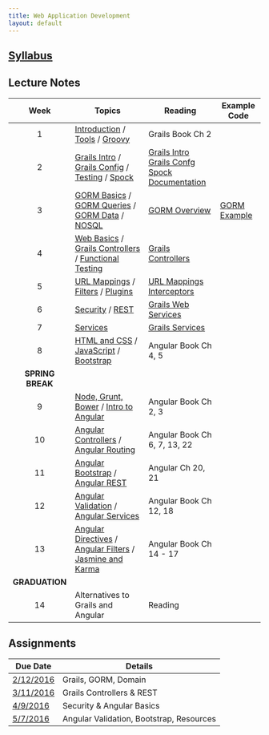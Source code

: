 ```yaml
---
title: Web Application Development
layout: default
---
```


## [Syllabus](syllabus.html)

## Lecture Notes

Week | Topics | Reading | Example Code
:---:|--------|-------- | ------------
1    | [Introduction](notes/introduction/) / [Tools](notes/tools/) / [Groovy](notes/groovy/) | Grails Book Ch 2 | &nbsp;
2    | [Grails Intro](notes/grails_intro/) / [Grails Config](notes/grails_config) / [Testing](notes/testing) / [Spock](notes/spock) | [Grails Intro](http://grails.github.io/grails-doc/3.0.x/guide/introduction.html)<br>[Grails Confg](http://grails.github.io/grails-doc/3.0.x/guide/conf.html)<br>[Spock Documentation](http://spockframework.github.io/spock/docs/1.0/index.html)
3    | [GORM Basics](notes/gorm_basics) / [GORM Queries](notes/gorm_queries) / [GORM Data](notes/gorm_data) / [NOSQL](notes/nosql) | [GORM Overview](http://grails.github.io/grails-doc/3.0.x/guide/GORM.html) | [GORM Example](examples/gorm)
4    | [Web Basics](notes/web_basics) / [Grails Controllers](notes/controllers_views) / [Functional Testing](notes/functional_testing/) | [Grails Controllers](http://grails.github.io/grails-doc/3.0.x/guide/theWebLayer.html#controllers)
5    | [URL Mappings](notes/url_mappings) / [Filters](notes/filters) / [Plugins](notes/plugins) | [URL Mappings](http://grails.github.io/grails-doc/3.0.x/guide/theWebLayer.html#urlmappings) <br> [Interceptors](http://grails.github.io/grails-doc/3.0.x/guide/theWebLayer.html#interceptors)
6    | [Security](notes/security) / [REST](notes/rest) | [Grails Web Services](http://grails.github.io/grails-doc/3.0.x/guide/webServices.html)
7    | [Services](notes/services) | [Grails Services](http://grails.github.io/grails-doc/3.0.x/guide/services.html)
8    | [HTML and CSS](notes/html_css) / [JavaScript](notes/javascript) / [Bootstrap](notes/bootstrap) | Angular Book Ch 4, 5
 | **SPRING BREAK** |
9    | [Node, Grunt, Bower](notes/node) / [Intro to Angular](notes/angular_intro) | Angular Book Ch 2, 3
10   | [Angular Controllers](notes/ng_controllers) / [Angular Routing](notes/ng_routing) | Angular Book Ch 6, 7, 13, 22
11   | [Angular Bootstrap](notes/ng_bootstrap) / [Angular REST](notes/ng_rest) | Angular Ch 20, 21
12   | [Angular Validation](notes/ng_validation) / [Angular Services](notes/ng_services) | Angular Book Ch 12, 18
13   | [Angular Directives](notes/ng_directives) / [Angular Filters](notes/ng_filters) / [Jasmine and Karma](notes/karma) | Angular Book Ch 14 - 17
| **GRADUATION** |
14   | Alternatives to Grails and Angular | Reading

## Assignments

Due Date                   |  Details
---------------------------|---------------------
[2/12/2016](assignments/1) | Grails, GORM, Domain
[3/11/2016](assignments/2) | Grails Controllers & REST
[4/9/2016](assignments/3)  | Security & Angular Basics
[5/7/2016](assignments/4)  | Angular Validation, Bootstrap, Resources
